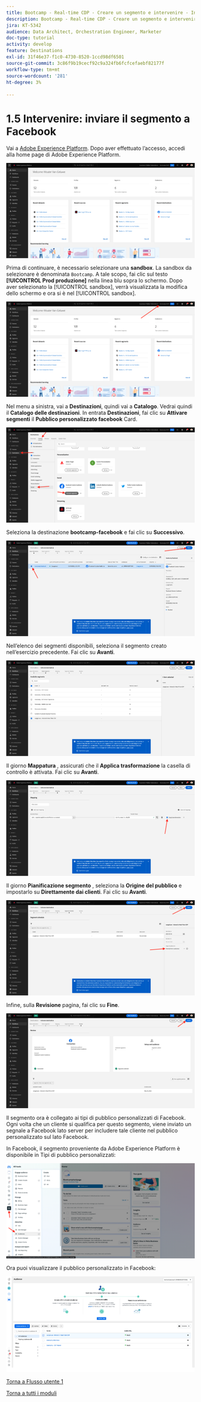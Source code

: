 ```yaml
---
title: Bootcamp - Real-time CDP - Creare un segmento e intervenire - Inviare il segmento a DV360
description: Bootcamp - Real-time CDP - Creare un segmento e intervenire - Inviare il segmento a DV360
jira: KT-5342
audience: Data Architect, Orchestration Engineer, Marketer
doc-type: tutorial
activity: develop
feature: Destinations
exl-id: 31f46e37-f1c0-4730-8520-1ccd98df6501
source-git-commit: 3c86f9b19cecf92c9a324fb6fcfcefaebf82177f
workflow-type: tm+mt
source-wordcount: '281'
ht-degree: 3%

---
```


# 1.5 Intervenire: inviare il segmento a Facebook

Vai a [Adobe Experience Platform](https://experience.adobe.com/platform). Dopo aver effettuato l’accesso, accedi alla home page di Adobe Experience Platform.

![Acquisizione dei dati](./images/home.png)

Prima di continuare, è necessario selezionare una **sandbox**. La sandbox da selezionare è denominata ``Bootcamp``. A tale scopo, fai clic sul testo **[!UICONTROL Prod produzione]** nella linea blu sopra lo schermo. Dopo aver selezionato la [!UICONTROL sandbox], verrà visualizzata la modifica dello schermo e ora si è nel [!UICONTROL sandbox].

![Acquisizione dei dati](./images/sb1.png)

Nel menu a sinistra, vai a **Destinazioni**, quindi vai a **Catalogo**. Vedrai quindi il **Catalogo delle destinazioni**. In entrata **Destinazioni**, fai clic su **Attivare segmenti** il **Pubblico personalizzato facebook** Card.

![RTCDP](./images/rtcdpgoogleseg.png)

Seleziona la destinazione **bootcamp-facebook** e fai clic su **Successivo**.

![RTCDP](./images/rtcdpcreatedest2.png)

Nell’elenco dei segmenti disponibili, seleziona il segmento creato nell’esercizio precedente. Fai clic su **Avanti**.

![RTCDP](./images/rtcdpcreatedest3.png)

Il giorno **Mappatura** , assicurati che il **Applica trasformazione** la casella di controllo è attivata. Fai clic su **Avanti**.

![RTCDP](./images/rtcdpcreatedest4a.png)

Il giorno **Pianificazione segmento** , seleziona la **Origine del pubblico** e impostarlo su **Direttamente dai clienti**. Fai clic su **Avanti**.

![RTCDP](./images/rtcdpcreatedest4.png)

Infine, sulla **Revisione** pagina, fai clic su **Fine**.

![RTCDP](./images/rtcdpcreatedest5.png)

Il segmento ora è collegato ai tipi di pubblico personalizzati di Facebook. Ogni volta che un cliente si qualifica per questo segmento, viene inviato un segnale a Facebook lato server per includere tale cliente nel pubblico personalizzato sul lato Facebook.

In Facebook, il segmento proveniente da Adobe Experience Platform è disponibile in Tipi di pubblico personalizzati:

![RTCDP](./images/rtcdpcreatedest5b.png)

Ora puoi visualizzare il pubblico personalizzato in Facebook:

![RTCDP](./images/rtcdpcreatedest5a.png)

[Torna a Flusso utente 1](./uc1.md)

[Torna a tutti i moduli](../../overview.md)
